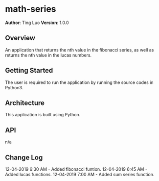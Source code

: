 # math-series

**Author**: Ting Luo
**Version**: 1.0.0

## Overview
An application that returns the nth value in the fibonacci series, as well as returns the nth value in the lucas numbers.

## Getting Started
The user is required to run the application by running the source codes in Python3.

## Architecture
This application is built using Python.

## API
n/a

## Change Log
12-04-2019 6:30 AM - Added fibonacci funtion.
12-04-2019 6:45 AM - Added lucas functions.
12-04-2019 7:00 AM - Added sum series function.
